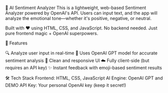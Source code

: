 
🧠 AI Sentiment Analyzer
This is a lightweight, web-based Sentiment Analyzer powered by OpenAI's API. Users can input text, and the app will analyze the emotional tone—whether it's positive, negative, or neutral.

Built with ❤️ using HTML, CSS, and JavaScript. No backend needed. Just pure frontend magic + OpenAI superpowers.

🚀 Features

🔍 Analyze user input in real-time
🧠 Uses OpenAI GPT model for accurate sentiment analysis
🌈 Clean and responsive UI
☁️ Fully client-side (but requires an API key)
✨ Instant feedback with emoji-based sentiment results


🛠️ Tech Stack
Frontend: HTML, CSS, JavaScript
AI Engine: OpenAI GPT and DEMO
API Key: Your personal OpenAI key (keep it secret!)
